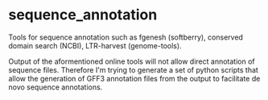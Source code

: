 # sequence_annotation
Tools for sequence annotation such as fgenesh (softberry), conserved domain search (NCBI), LTR-harvest (genome-tools).

Output of the aformentioned online tools will not allow direct annotation of sequence files. Therefore I'm trying to 
generate a set of python scripts that allow the generation of GFF3 annotation files from the output to facilitate
de novo sequence annotations.
